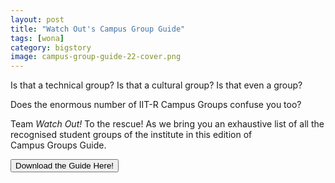 ```yaml
---
layout: post
title: "Watch Out's Campus Group Guide"
tags: [wona]
category: bigstory
image: campus-group-guide-22-cover.png
---
```


Is that a technical group? Is that a cultural group? Is that even a group?

Does the enormous number of IIT-R Campus Groups confuse you too?

Team _Watch Out!_ To the rescue! As we bring you an exhaustive list of all the recognised student groups of the institute in this edition of Campus Groups Guide.

<a href="/Watch_Outs_Campus_Group_Guide_2023.pdf" style="text-align: center"><button type="button" class="btn btn-primary btn-block btn-lg">Download the Guide Here!</button></a>
